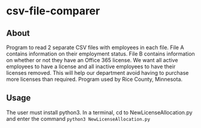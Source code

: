 # csv-file-comparer

## About
Program to read 2 separate CSV files with employees in each file. File A contains information on their employment status.
File B contains information on whether or not they have an Office 365 license.
We want all active employees to have a license and all inactive employees to have their licenses removed.
This will help our department avoid having to purchase more licenses than required.
Program used by Rice County, Minnesota.

## Usage
The user must install python3. In a terminal, cd to NewLicenseAllocation.py and enter the command `python3 NewLicenseAllocation.py`
